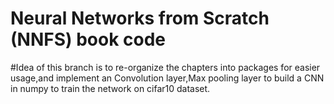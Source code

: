 # Neural Networks from Scratch (NNFS) book code

#Idea of this branch is to re-organize the chapters into packages for easier usage,and implement an Convolution layer,Max pooling layer to build a CNN in numpy to train the network on cifar10 dataset.




 






